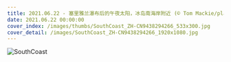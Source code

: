 ```yaml
---
title: 2021.06.22 - 塞里雅兰瀑布后的午夜太阳，冰岛南海岸附近 (© Tom Mackie/plainpicture)
date: 2021.06.22 00:00:00
cover_index: /images/thumbs/SouthCoast_ZH-CN9438294266_533x300.jpg
cover_detail: /images/SouthCoast_ZH-CN9438294266_1920x1080.jpg
---
```


![SouthCoast](/images/SouthCoast_ZH-CN9438294266_1920x1080.jpg)
